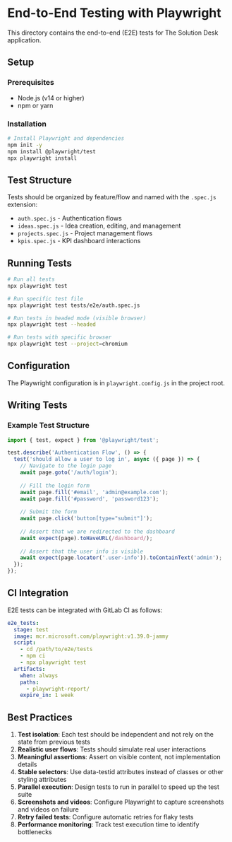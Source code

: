 # End-to-End Testing with Playwright

This directory contains the end-to-end (E2E) tests for The Solution Desk application.

## Setup

### Prerequisites

- Node.js (v14 or higher)
- npm or yarn

### Installation

```bash
# Install Playwright and dependencies
npm init -y
npm install @playwright/test
npx playwright install
```

## Test Structure

Tests should be organized by feature/flow and named with the `.spec.js` extension:

- `auth.spec.js` - Authentication flows
- `ideas.spec.js` - Idea creation, editing, and management
- `projects.spec.js` - Project management flows
- `kpis.spec.js` - KPI dashboard interactions

## Running Tests

```bash
# Run all tests
npx playwright test

# Run specific test file
npx playwright test tests/e2e/auth.spec.js

# Run tests in headed mode (visible browser)
npx playwright test --headed

# Run tests with specific browser
npx playwright test --project=chromium
```

## Configuration

The Playwright configuration is in `playwright.config.js` in the project root.

## Writing Tests

### Example Test Structure

```javascript
import { test, expect } from '@playwright/test';

test.describe('Authentication Flow', () => {
  test('should allow a user to log in', async ({ page }) => {
    // Navigate to the login page
    await page.goto('/auth/login');
    
    // Fill the login form
    await page.fill('#email', 'admin@example.com');
    await page.fill('#password', 'password123');
    
    // Submit the form
    await page.click('button[type="submit"]');
    
    // Assert that we are redirected to the dashboard
    await expect(page).toHaveURL(/dashboard/);
    
    // Assert that the user info is visible
    await expect(page.locator('.user-info')).toContainText('admin');
  });
});
```

## CI Integration

E2E tests can be integrated with GitLab CI as follows:

```yaml
e2e_tests:
  stage: test
  image: mcr.microsoft.com/playwright:v1.39.0-jammy
  script:
    - cd /path/to/e2e/tests
    - npm ci
    - npx playwright test
  artifacts:
    when: always
    paths:
      - playwright-report/
    expire_in: 1 week
```

## Best Practices

1. **Test isolation**: Each test should be independent and not rely on the state from previous tests
2. **Realistic user flows**: Tests should simulate real user interactions
3. **Meaningful assertions**: Assert on visible content, not implementation details
4. **Stable selectors**: Use data-testid attributes instead of classes or other styling attributes
5. **Parallel execution**: Design tests to run in parallel to speed up the test suite
6. **Screenshots and videos**: Configure Playwright to capture screenshots and videos on failure
7. **Retry failed tests**: Configure automatic retries for flaky tests
8. **Performance monitoring**: Track test execution time to identify bottlenecks
